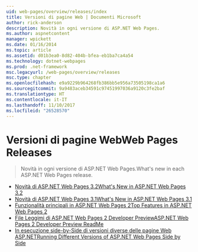 ```yaml
---
uid: web-pages/overview/releases/index
title: Versioni di pagine Web | Documenti Microsoft
author: rick-anderson
description: Novità in ogni versione di ASP.NET Web Pages.
ms.author: aspnetcontent
manager: wpickett
ms.date: 01/16/2014
ms.topic: article
ms.assetid: d01b3ea0-8d82-404b-bfea-eb1ba7ca4a54
ms.technology: dotnet-webpages
ms.prod: .net-framework
msc.legacyurl: /web-pages/overview/releases
msc.type: chapter
ms.openlocfilehash: e9a9229b964268fb386bb5e956a73505198ca1a6
ms.sourcegitcommit: 9a9483aceb34591c97451997036a9120c3fe2baf
ms.translationtype: HT
ms.contentlocale: it-IT
ms.lasthandoff: 11/10/2017
ms.locfileid: "26528570"
---
```

<a name="web-pages-releases"></a><span data-ttu-id="fdc26-103">Versioni di pagine Web</span><span class="sxs-lookup"><span data-stu-id="fdc26-103">Web Pages Releases</span></span>
====================
> <span data-ttu-id="fdc26-104">Novità in ogni versione di ASP.NET Web Pages.</span><span class="sxs-lookup"><span data-stu-id="fdc26-104">What's new in each ASP.NET Web Pages release.</span></span>


- [<span data-ttu-id="fdc26-105">Novità di ASP.NET Web Pages 3.2</span><span class="sxs-lookup"><span data-stu-id="fdc26-105">What's New in ASP.NET Web Pages 3.2</span></span>](whats-new-in-aspnet-web-pages-32.md)
- [<span data-ttu-id="fdc26-106">Novità di ASP.NET Web Pages 3.1</span><span class="sxs-lookup"><span data-stu-id="fdc26-106">What's New in ASP.NET Web Pages 3.1</span></span>](whats-new-aspnet-web-pages-31.md)
- [<span data-ttu-id="fdc26-107">Funzionalità principali in ASP.NET Web Pages 2</span><span class="sxs-lookup"><span data-stu-id="fdc26-107">Top Features in ASP.NET Web Pages 2</span></span>](top-features-in-web-pages-2.md)
- [<span data-ttu-id="fdc26-108">File Leggimi di ASP.NET Web Pages 2 Developer Preview</span><span class="sxs-lookup"><span data-stu-id="fdc26-108">ASP.NET Web Pages 2 Developer Preview ReadMe</span></span>](aspnet-web-pages-2-developer-preview-readme.md)
- [<span data-ttu-id="fdc26-109">In esecuzione side-by-Side di versioni diverse delle pagine Web ASP.NET</span><span class="sxs-lookup"><span data-stu-id="fdc26-109">Running Different Versions of ASP.NET Web Pages Side by Side</span></span>](running-v1-and-v2-sites-side-by-side.md)
